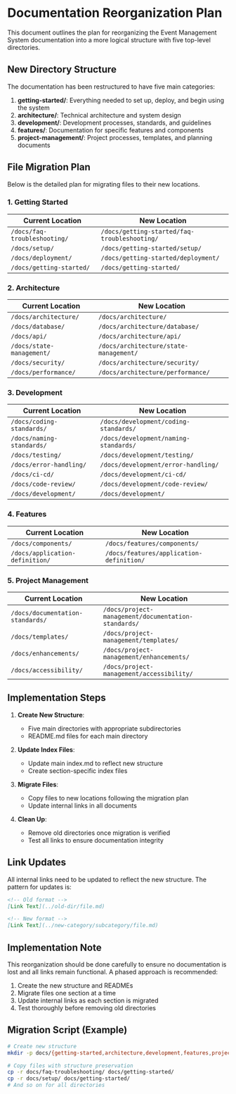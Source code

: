 # Documentation Reorganization Plan

This document outlines the plan for reorganizing the Event Management System documentation into a more logical structure with five top-level directories.

## New Directory Structure

The documentation has been restructured to have five main categories:

1. **getting-started/**: Everything needed to set up, deploy, and begin using the system
2. **architecture/**: Technical architecture and system design
3. **development/**: Development processes, standards, and guidelines
4. **features/**: Documentation for specific features and components
5. **project-management/**: Project processes, templates, and planning documents

## File Migration Plan

Below is the detailed plan for migrating files to their new locations.

### 1. Getting Started

| Current Location | New Location |
|------------------|--------------|
| `/docs/faq-troubleshooting/` | `/docs/getting-started/faq-troubleshooting/` |
| `/docs/setup/` | `/docs/getting-started/setup/` |
| `/docs/deployment/` | `/docs/getting-started/deployment/` |
| `/docs/getting-started/` | `/docs/getting-started/` |

### 2. Architecture

| Current Location | New Location |
|------------------|--------------|
| `/docs/architecture/` | `/docs/architecture/` |
| `/docs/database/` | `/docs/architecture/database/` |
| `/docs/api/` | `/docs/architecture/api/` |
| `/docs/state-management/` | `/docs/architecture/state-management/` |
| `/docs/security/` | `/docs/architecture/security/` |
| `/docs/performance/` | `/docs/architecture/performance/` |

### 3. Development

| Current Location | New Location |
|------------------|--------------|
| `/docs/coding-standards/` | `/docs/development/coding-standards/` |
| `/docs/naming-standards/` | `/docs/development/naming-standards/` |
| `/docs/testing/` | `/docs/development/testing/` |
| `/docs/error-handling/` | `/docs/development/error-handling/` |
| `/docs/ci-cd/` | `/docs/development/ci-cd/` |
| `/docs/code-review/` | `/docs/development/code-review/` |
| `/docs/development/` | `/docs/development/` |

### 4. Features

| Current Location | New Location |
|------------------|--------------|
| `/docs/components/` | `/docs/features/components/` |
| `/docs/application-definition/` | `/docs/features/application-definition/` |

### 5. Project Management

| Current Location | New Location |
|------------------|--------------|
| `/docs/documentation-standards/` | `/docs/project-management/documentation-standards/` |
| `/docs/templates/` | `/docs/project-management/templates/` |
| `/docs/enhancements/` | `/docs/project-management/enhancements/` |
| `/docs/accessibility/` | `/docs/project-management/accessibility/` |

## Implementation Steps

1. **Create New Structure**: 
   - Five main directories with appropriate subdirectories
   - README.md files for each main directory

2. **Update Index Files**:
   - Update main index.md to reflect new structure
   - Create section-specific index files

3. **Migrate Files**:
   - Copy files to new locations following the migration plan
   - Update internal links in all documents

4. **Clean Up**:
   - Remove old directories once migration is verified
   - Test all links to ensure documentation integrity

## Link Updates

All internal links need to be updated to reflect the new structure. The pattern for updates is:

```markdown
<!-- Old format -->
[Link Text](../old-dir/file.md)

<!-- New format -->
[Link Text](../new-category/subcategory/file.md)
```

## Implementation Note

This reorganization should be done carefully to ensure no documentation is lost and all links remain functional. A phased approach is recommended:

1. Create the new structure and READMEs
2. Migrate files one section at a time
3. Update internal links as each section is migrated
4. Test thoroughly before removing old directories

## Migration Script (Example)

```bash
# Create new structure
mkdir -p docs/{getting-started,architecture,development,features,project-management}

# Copy files with structure preservation
cp -r docs/faq-troubleshooting/ docs/getting-started/
cp -r docs/setup/ docs/getting-started/
# And so on for all directories
``` 